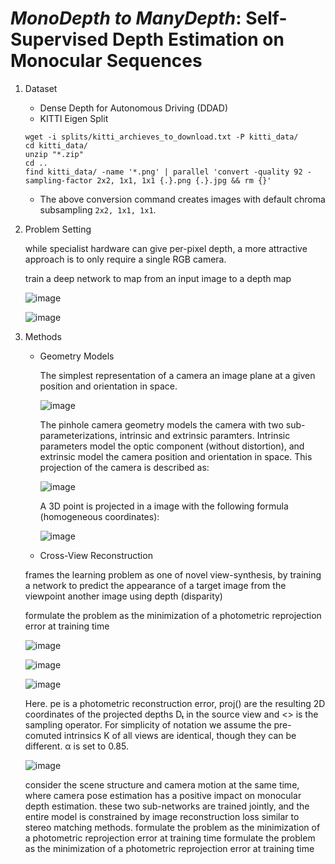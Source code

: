 # *MonoDepth to ManyDepth*: Self-Supervised Depth Estimation on Monocular Sequences
1. Dataset 
	- Dense Depth for Autonomous Driving (DDAD)
	- KITTI Eigen Split
	```
	wget -i splits/kitti_archieves_to_download.txt -P kitti_data/
	cd kitti_data/
	unzip "*.zip"
	cd ..
	find kitti_data/ -name '*.png' | parallel 'convert -quality 92 -sampling-factor 2x2, 1x1, 1x1 {.}.png {.}.jpg && rm {}'
	```
	- The above conversion command creates images with default chroma subsampling `2x2, 1x1, 1x1`. 

2. Problem Setting

	while specialist hardware can give per-pixel depth, a more attractive approach is to only require a single RGB camera.
	
	train a deep network to map from an input image to a depth map 
	
	![image](https://user-images.githubusercontent.com/38284936/128327929-5b9b0d88-8d8a-4832-b900-e53e21ea0edf.png)
	
	![image](https://user-images.githubusercontent.com/38284936/128327970-7cfa78e0-dba0-4619-b200-b9ad3306e4eb.png)

3. Methods
	- Geometry Models
	  
	  The simplest representation of a camera an image plane at a given position and orientation in space. 
	  
	  ![image](https://user-images.githubusercontent.com/38284936/128328232-1f5072ba-5e24-4415-b6ef-852de9fb17c0.png)
	  
	  The pinhole camera geometry models the camera with two sub-parameterizations, intrinsic and extrinsic paramters. Intrinsic parameters model the optic component (without distortion), and extrinsic model the camera position and orientation in space. This projection of the camera is described as:
	  
	  ![image](https://user-images.githubusercontent.com/38284936/128328314-bab98131-be0b-4a3a-82c2-48130e63b4cd.png)
	  
	  A 3D point is projected in a image with the following formula (homogeneous coordinates):
	  
	  ![image](https://user-images.githubusercontent.com/38284936/128328372-313475dd-bad3-4cd7-8775-fee689b733a0.png)
	  
	- Cross-View Reconstruction
	
	frames the learning problem as one of novel view-synthesis, by training a network to predict the appearance of a target image from the viewpoint another image using depth (disparity)
	
	formulate the problem as the minimization of a photometric reprojection  error at training time
	
	![image](https://user-images.githubusercontent.com/38284936/128328569-28c573e5-7a63-4fa2-93e4-9da028ceabad.png)
	
	![image](https://user-images.githubusercontent.com/38284936/128328609-78f198b8-1bf9-4599-9410-769143e46f52.png)
	
	![image](https://user-images.githubusercontent.com/38284936/128328628-54f2c6f1-cb40-4fd3-866d-4e36f699b1f7.png)
	
	Here. pe is a photometric reconstruction error, proj() are the resulting 2D coordinates of the projected depths Dₜ in the source view and <> is the sampling operator.  For simplicity of notation we assume the pre-comuted intrinsics K of all views are identical, though they can be different. α is set to 0.85.
	
	![image](https://user-images.githubusercontent.com/38284936/128328686-a7a592f1-223f-4183-8ec5-b8c59c03dbf3.png)
	
	consider the scene structure and camera motion at the same time, where camera pose estimation has a positive impact on monocular depth estimation. these two sub-networks are trained jointly, and the entire model is constrained by image reconstruction loss similar to stereo matching methods. 
	formulate the problem as the minimization of a photometric reprojection  error at training time
	formulate the problem as the minimization of a photometric reprojection  error at training time
